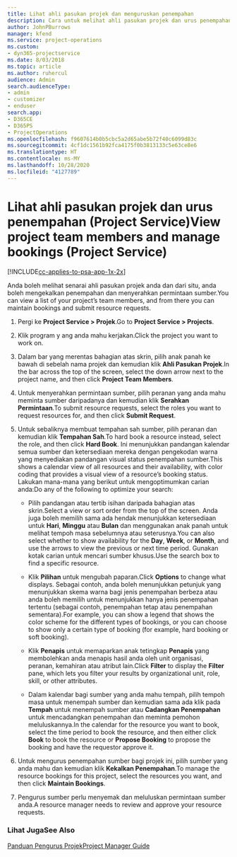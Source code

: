 ```yaml
---
title: Lihat ahli pasukan projek dan menguruskan penempahan
description: Cara untuk melihat ahli pasukan projek dan urus penempahan dalam Project Service
author: JohnPBurrows
manager: kfend
ms.service: project-operations
ms.custom:
- dyn365-projectservice
ms.date: 8/03/2018
ms.topic: article
ms.author: ruhercul
audience: Admin
search.audienceType:
- admin
- customizer
- enduser
search.app:
- D365CE
- D365PS
- ProjectOperations
ms.openlocfilehash: f9607614b0b5cbc5a2d65abe5b72f40c6099d83c
ms.sourcegitcommit: 4cf1dc1561b92fca4175f0b3813133c5e63ce8e6
ms.translationtype: HT
ms.contentlocale: ms-MY
ms.lasthandoff: 10/28/2020
ms.locfileid: "4127789"
---
```

# <a name="view-project-team-members-and-manage-bookings-project-service"></a><span data-ttu-id="416cf-103">Lihat ahli pasukan projek dan urus penempahan (Project Service)</span><span class="sxs-lookup"><span data-stu-id="416cf-103">View project team members and manage bookings (Project Service)</span></span>

[!INCLUDE[cc-applies-to-psa-app-1x-2x](../includes/cc-applies-to-psa-app-1x-2x.md)]

<span data-ttu-id="416cf-104">Anda boleh melihat senarai ahli pasukan projek anda dan dari situ, anda boleh mengekalkan penempahan dan menyerahkan permintaan sumber.</span><span class="sxs-lookup"><span data-stu-id="416cf-104">You can view a list of your project’s team members, and from there you can maintain bookings and submit resource requests.</span></span>  
  
1.  <span data-ttu-id="416cf-105">Pergi ke **Project Service > Projek**.</span><span class="sxs-lookup"><span data-stu-id="416cf-105">Go to **Project Service > Projects**.</span></span>  
  
2.  <span data-ttu-id="416cf-106">Klik program y ang anda mahu kerjakan.</span><span class="sxs-lookup"><span data-stu-id="416cf-106">Click the project you want to work on.</span></span>  
  
3.  <span data-ttu-id="416cf-107">Dalam bar yang merentas bahagian atas skrin, pilih anak panah ke bawah di sebelah nama projek dan kemudian klik **Ahli Pasukan Projek**.</span><span class="sxs-lookup"><span data-stu-id="416cf-107">In the bar across the top of the screen, select the down arrow next to the project name, and then click **Project Team Members**.</span></span>  
  
4.  <span data-ttu-id="416cf-108">Untuk menyerahkan permintaan sumber, pilih peranan yang anda mahu meminta sumber daripadanya dan kemudian klik **Serahkan Permintaan**.</span><span class="sxs-lookup"><span data-stu-id="416cf-108">To submit resource requests, select the roles you want to request resources for, and then click **Submit Request**.</span></span>  
  
5.  <span data-ttu-id="416cf-109">Untuk sebaliknya membuat tempahan sah sumber, pilih peranan dan kemudian klik **Tempahan Sah**.</span><span class="sxs-lookup"><span data-stu-id="416cf-109">To hard book a resource instead, select the role, and then click **Hard Book**.</span></span> <span data-ttu-id="416cf-110">Ini menunjukkan pandangan kalendar semua sumber dan ketersediaan mereka dengan pengekodan warna yang menyediakan pandangan visual status penempahan sumber.</span><span class="sxs-lookup"><span data-stu-id="416cf-110">This shows a calendar view of all resources and their availability, with color coding that provides a visual view of a resource’s booking status.</span></span> <span data-ttu-id="416cf-111">Lakukan mana-mana yang berikut untuk mengoptimumkan carian anda:</span><span class="sxs-lookup"><span data-stu-id="416cf-111">Do any of the following to optimize your search:</span></span>  
  
    -   <span data-ttu-id="416cf-112">Pilih pandangan atau tertib isihan daripada bahagian atas skrin.</span><span class="sxs-lookup"><span data-stu-id="416cf-112">Select a view or sort order from the top of the screen.</span></span> <span data-ttu-id="416cf-113">Anda juga boleh memilih sama ada hendak menunjukkan ketersediaan untuk **Hari**, **Minggu** atau **Bulan** dan menggunakan anak panah untuk melihat tempoh masa sebelumnya atau seterusnya.</span><span class="sxs-lookup"><span data-stu-id="416cf-113">You can also select whether to show availability for the **Day**, **Week**, or **Month**, and use the arrows to view the previous or next time period.</span></span> <span data-ttu-id="416cf-114">Gunakan kotak carian untuk mencari sumber khusus.</span><span class="sxs-lookup"><span data-stu-id="416cf-114">Use the search box to find a specific resource.</span></span>  
  
    -   <span data-ttu-id="416cf-115">Klik **Pilihan** untuk mengubah paparan.</span><span class="sxs-lookup"><span data-stu-id="416cf-115">Click **Options** to change what displays.</span></span> <span data-ttu-id="416cf-116">Sebagai contoh, anda boleh menunjukkan petunjuk yang menunjukkan skema warna bagi jenis penempahan berbeza atau anda boleh memilih untuk menunjukkan hanya jenis penempahan tertentu (sebagai contoh, penempahan tetap atau penempahan sementara).</span><span class="sxs-lookup"><span data-stu-id="416cf-116">For example, you can show a legend that shows the color scheme for the different types of bookings, or you can choose to show only a certain type of booking (for example, hard booking or soft booking).</span></span>  
  
    -   <span data-ttu-id="416cf-117">Klik **Penapis** untuk memaparkan anak tetingkap **Penapis** yang membolehkan anda menapis hasil anda oleh unit organisasi, peranan, kemahiran atau atribut lain.</span><span class="sxs-lookup"><span data-stu-id="416cf-117">Click **Filter** to display the **Filter** pane, which lets you filter your results by organizational unit, role, skill, or other attributes.</span></span>  
  
    -   <span data-ttu-id="416cf-118">Dalam kalendar bagi sumber yang anda mahu tempah, pilih tempoh masa untuk menempah sumber dan kemudian sama ada klik pada **Tempah** untuk menempah sumber atau **Cadangkan Penempahan** untuk mencadangkan penempahan dan meminta pemohon meluluskannya.</span><span class="sxs-lookup"><span data-stu-id="416cf-118">In the calendar for the resource you want to book, select the time period to book the resource, and then either click **Book** to book the resource or **Propose Booking** to propose the booking and have the requestor approve it.</span></span>  
  
6.  <span data-ttu-id="416cf-119">Untuk mengurus penempahan sumber bagi projek ini, pilih sumber yang anda mahu dan kemudian klik **Kekalkan Penempahan**.</span><span class="sxs-lookup"><span data-stu-id="416cf-119">To manage the resource bookings for this project, select the resources you want, and then click **Maintain Bookings**.</span></span>  
  
7.  <span data-ttu-id="416cf-120">Pengurus sumber perlu menyemak dan meluluskan permintaan sumber anda.</span><span class="sxs-lookup"><span data-stu-id="416cf-120">A resource manager needs to review and approve your resource requests.</span></span>  
  
### <a name="see-also"></a><span data-ttu-id="416cf-121">Lihat Juga</span><span class="sxs-lookup"><span data-stu-id="416cf-121">See Also</span></span>  
 [<span data-ttu-id="416cf-122">Panduan Pengurus Projek</span><span class="sxs-lookup"><span data-stu-id="416cf-122">Project Manager Guide</span></span>](../psa/project-manager-guide.md)
